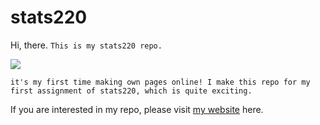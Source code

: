 # stats220
Hi, there. `This is my stats220 repo.`

![](https://media1.giphy.com/media/jurcfxao8M3yzHmCjS/200w.gif?cid=82a1493bcmqvlwh631j5jz8xdq1j2wqb2o0r48u4y84npb6y&rid=200w.gif&ct=g)

`it's my first time making own pages online! I make this repo for my first assignment of stats220, which is quite exciting.`

If you are interested in my repo, please visit [my website](https://danning-k.github.io/stats220/) here.
